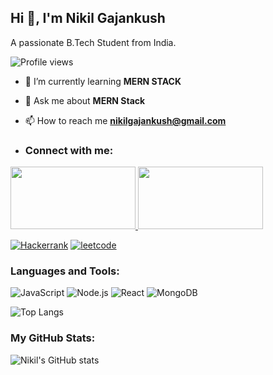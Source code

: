 ## Hi 👋, I'm Nikil Gajankush

A passionate B.Tech Student from India.

![Profile views](https://komarev.com/ghpvc/?username=Nikil-20&label=Profile%20views&color=0e75b6&style=flat)

- 🌱 I’m currently learning **MERN STACK**

- 💬 Ask me about **MERN Stack**

- 📫 How to reach me **nikilgajankush@gmail.com**

- ### Connect with me:

<a href="https://in.linkedin.com/in/nikilgajankush">
  <img src="https://img.shields.io/badge/-LinkedIn?style=for-the-badge&logo=linkedin&logoColor=blue&labelColor=white&color=white" width="200" height="100">
</a>
<a href="https://www.instagram.com/nick_______003/">
  <img src="https://img.shields.io/badge/-Instagram?style=for-the-badge&logo=Instagram&logoColor=red&labelColor=white&color=white" width="200" height="100">
</a>


[![Hackerrank](https://img.shields.io/badge/Hackerrank-%23E4405F.svg?&style=for-the-badge&logo=Hackerrank&logoColor=white)](https://www.hackerrank.com/profile/nikilgajankush29)
[![leetcode](https://img.shields.io/badge/leetcode-%23E4405F.svg?&style=for-the-badge&logo=Hackerrank&logoColor=white)](https://leetcode.com/u/i4NZct7nxk/)




### Languages and Tools:

![JavaScript](https://img.shields.io/badge/JavaScript-%23323330.svg?style=for-the-badge&logo=javascript&logoColor=%23F7DF1E)
![Node.js](https://img.shields.io/badge/Node.js-%2343853D.svg?style=for-the-badge&logo=node-dot-js&logoColor=white)
![React](https://img.shields.io/badge/React-%2320232a.svg?style=for-the-badge&logo=react&logoColor=%2361DAFB)
![MongoDB](https://img.shields.io/badge/MongoDB-%234ea94b.svg?style=for-the-badge&logo=mongodb&logoColor=white)


![Top Langs](https://github-readme-stats.vercel.app/api/top-langs/?username=Nikil-20&layout=compact&theme=radical)


### My GitHub Stats:

![Nikil's GitHub stats](https://github-readme-stats.vercel.app/api?username=Nikil-20&show_icons=true&theme=radical
)






